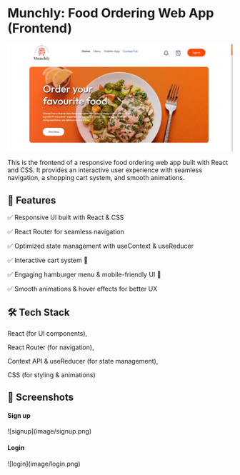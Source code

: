 # Munchly:  Food Ordering Web App (Frontend)

![home page](image/home.png)

This is the frontend of a responsive food ordering web app built with React and CSS. It provides an interactive user experience with seamless navigation, a shopping cart system, and smooth animations.

<h2>🚀 Features</h2>
✅ Responsive UI built with React & CSS

✅ React Router for seamless navigation

✅ Optimized state management with useContext & useReducer

✅ Interactive cart system 🛒

✅ Engaging hamburger menu & mobile-friendly UI 📱

✅ Smooth animations & hover effects for better UX

<h2>🛠️ Tech Stack</h2> 
React (for UI components), 

React Router (for navigation), 

Context API & useReducer (for state management), 

CSS (for styling & animations)

<h2>📸 Screenshots</h2>

<h4>Sign up</h4>
![signup](image/signup.png)

<h4>Login</h4>
![login](image/login.png)
